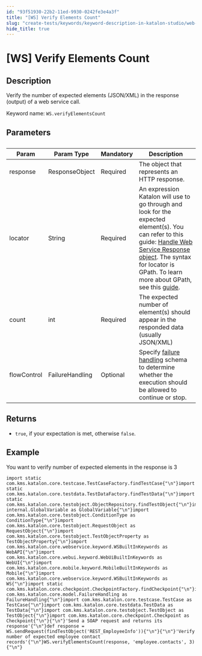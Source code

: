 ```yaml
---
id: "93f51930-22b2-11ed-9930-0242fe3e4a3f"
title: "[WS] Verify Elements Count"
slug: "create-tests/keywords/keyword-description-in-katalon-studio/web-service-keywords/ws-verify-elements-count"
hide_title: true
---
```


# <a id="id_0" class="anchor_top_offset"/><a id="ariaid-title1" class="anchor_top_offset"/>[WS] Verify Elements Count


## <a id="id_0__id_1" class="anchor_top_offset"/>Description

<p xmlns="http://www.w3.org/1999/xhtml" className="p">Verify the number of expected elements (JSON/XML) in the response (output) of a web service call.</p> 
<p xmlns="http://www.w3.org/1999/xhtml" className="p">Keyword name: <code className="ph codeph">WS.verifyElementsCount</code></p> 

## <a id="id_0__id_2" class="anchor_top_offset"/>Parameters

<table xmlns="http://www.w3.org/1999/xhtml" className="table anchor_top_offset" id="id_0__76f513a8-2594-4082-b90c-23d8fbc9c0d8"><caption /><thead className="thead"><tr className><th className="entry anchor_top_offset" id="id_0__76f513a8-2594-4082-b90c-23d8fbc9c0d8__entry__1">Param</th><th className="entry anchor_top_offset" id="id_0__76f513a8-2594-4082-b90c-23d8fbc9c0d8__entry__2">Param Type</th><th className="entry anchor_top_offset" id="id_0__76f513a8-2594-4082-b90c-23d8fbc9c0d8__entry__3">Mandatory</th><th className="entry anchor_top_offset" id="id_0__76f513a8-2594-4082-b90c-23d8fbc9c0d8__entry__4">Description</th></tr></thead><tbody className="tbody"><tr className><td className="entry" headers="id_0__76f513a8-2594-4082-b90c-23d8fbc9c0d8__entry__1 id_0__76f513a8-2594-4082-b90c-23d8fbc9c0d8__entry__2 id_0__76f513a8-2594-4082-b90c-23d8fbc9c0d8__entry__3 id_0__76f513a8-2594-4082-b90c-23d8fbc9c0d8__entry__4 ">response</td><td className="entry" headers="id_0__76f513a8-2594-4082-b90c-23d8fbc9c0d8__entry__1 id_0__76f513a8-2594-4082-b90c-23d8fbc9c0d8__entry__2 id_0__76f513a8-2594-4082-b90c-23d8fbc9c0d8__entry__3 id_0__76f513a8-2594-4082-b90c-23d8fbc9c0d8__entry__4 ">ResponseObject</td><td className="entry" headers="id_0__76f513a8-2594-4082-b90c-23d8fbc9c0d8__entry__1 id_0__76f513a8-2594-4082-b90c-23d8fbc9c0d8__entry__2 id_0__76f513a8-2594-4082-b90c-23d8fbc9c0d8__entry__3 id_0__76f513a8-2594-4082-b90c-23d8fbc9c0d8__entry__4 ">Required</td><td className="entry" headers="id_0__76f513a8-2594-4082-b90c-23d8fbc9c0d8__entry__1 id_0__76f513a8-2594-4082-b90c-23d8fbc9c0d8__entry__2 id_0__76f513a8-2594-4082-b90c-23d8fbc9c0d8__entry__3 id_0__76f513a8-2594-4082-b90c-23d8fbc9c0d8__entry__4 ">The object that represents an HTTP response.</td></tr><tr className><td className="entry" headers="id_0__76f513a8-2594-4082-b90c-23d8fbc9c0d8__entry__1 id_0__76f513a8-2594-4082-b90c-23d8fbc9c0d8__entry__2 id_0__76f513a8-2594-4082-b90c-23d8fbc9c0d8__entry__3 id_0__76f513a8-2594-4082-b90c-23d8fbc9c0d8__entry__4 ">locator</td><td className="entry" headers="id_0__76f513a8-2594-4082-b90c-23d8fbc9c0d8__entry__1 id_0__76f513a8-2594-4082-b90c-23d8fbc9c0d8__entry__2 id_0__76f513a8-2594-4082-b90c-23d8fbc9c0d8__entry__3 id_0__76f513a8-2594-4082-b90c-23d8fbc9c0d8__entry__4 ">String</td><td className="entry" headers="id_0__76f513a8-2594-4082-b90c-23d8fbc9c0d8__entry__1 id_0__76f513a8-2594-4082-b90c-23d8fbc9c0d8__entry__2 id_0__76f513a8-2594-4082-b90c-23d8fbc9c0d8__entry__3 id_0__76f513a8-2594-4082-b90c-23d8fbc9c0d8__entry__4 ">Required</td><td className="entry" headers="id_0__76f513a8-2594-4082-b90c-23d8fbc9c0d8__entry__1 id_0__76f513a8-2594-4082-b90c-23d8fbc9c0d8__entry__2 id_0__76f513a8-2594-4082-b90c-23d8fbc9c0d8__entry__3 id_0__76f513a8-2594-4082-b90c-23d8fbc9c0d8__entry__4 ">An expression Katalon will use to go through and look for the expected element(s). You can refer to this guide: <a className="xref" href="/docs/create-tests/test-objects/api-test-objects/handle-response-messages-in-katalon-studio">Handle Web Service Response object</a>. The syntax for locator is GPath. To learn more about GPath, see this <a className="xref j-external-link" href="http://groovy-lang.org/processing-xml.html" target="_blank">guide</a>.</td></tr><tr className><td className="entry" headers="id_0__76f513a8-2594-4082-b90c-23d8fbc9c0d8__entry__1 id_0__76f513a8-2594-4082-b90c-23d8fbc9c0d8__entry__2 id_0__76f513a8-2594-4082-b90c-23d8fbc9c0d8__entry__3 id_0__76f513a8-2594-4082-b90c-23d8fbc9c0d8__entry__4 ">count</td><td className="entry" headers="id_0__76f513a8-2594-4082-b90c-23d8fbc9c0d8__entry__1 id_0__76f513a8-2594-4082-b90c-23d8fbc9c0d8__entry__2 id_0__76f513a8-2594-4082-b90c-23d8fbc9c0d8__entry__3 id_0__76f513a8-2594-4082-b90c-23d8fbc9c0d8__entry__4 ">int</td><td className="entry" headers="id_0__76f513a8-2594-4082-b90c-23d8fbc9c0d8__entry__1 id_0__76f513a8-2594-4082-b90c-23d8fbc9c0d8__entry__2 id_0__76f513a8-2594-4082-b90c-23d8fbc9c0d8__entry__3 id_0__76f513a8-2594-4082-b90c-23d8fbc9c0d8__entry__4 ">Required</td><td className="entry" headers="id_0__76f513a8-2594-4082-b90c-23d8fbc9c0d8__entry__1 id_0__76f513a8-2594-4082-b90c-23d8fbc9c0d8__entry__2 id_0__76f513a8-2594-4082-b90c-23d8fbc9c0d8__entry__3 id_0__76f513a8-2594-4082-b90c-23d8fbc9c0d8__entry__4 ">The expected number of element(s) should appear in the responded data (usually JSON/XML)</td></tr><tr className><td className="entry" headers="id_0__76f513a8-2594-4082-b90c-23d8fbc9c0d8__entry__1 id_0__76f513a8-2594-4082-b90c-23d8fbc9c0d8__entry__2 id_0__76f513a8-2594-4082-b90c-23d8fbc9c0d8__entry__3 id_0__76f513a8-2594-4082-b90c-23d8fbc9c0d8__entry__4 ">flowControl</td><td className="entry" headers="id_0__76f513a8-2594-4082-b90c-23d8fbc9c0d8__entry__1 id_0__76f513a8-2594-4082-b90c-23d8fbc9c0d8__entry__2 id_0__76f513a8-2594-4082-b90c-23d8fbc9c0d8__entry__3 id_0__76f513a8-2594-4082-b90c-23d8fbc9c0d8__entry__4 ">FailureHandling</td><td className="entry" headers="id_0__76f513a8-2594-4082-b90c-23d8fbc9c0d8__entry__1 id_0__76f513a8-2594-4082-b90c-23d8fbc9c0d8__entry__2 id_0__76f513a8-2594-4082-b90c-23d8fbc9c0d8__entry__3 id_0__76f513a8-2594-4082-b90c-23d8fbc9c0d8__entry__4 ">Optional</td><td className="entry" headers="id_0__76f513a8-2594-4082-b90c-23d8fbc9c0d8__entry__1 id_0__76f513a8-2594-4082-b90c-23d8fbc9c0d8__entry__2 id_0__76f513a8-2594-4082-b90c-23d8fbc9c0d8__entry__3 id_0__76f513a8-2594-4082-b90c-23d8fbc9c0d8__entry__4 ">Specify <a className="xref" href="/docs/maintain/configure-failure-handling-settings-in-katalon-studio">failure handling</a> schema to determine whether the execution should be allowed to continue or stop.</td></tr></tbody></table> 

## <a id="id_0__id_3" class="anchor_top_offset"/>Returns

<div xmlns="http://www.w3.org/1999/xhtml" className="p"><ul className="ul"><li className="li"><code className="ph codeph">true</code>, if your expectation is met, otherwise <code className="ph codeph">false</code>.</li></ul></div>

## <a id="id_0__id_4" class="anchor_top_offset"/>Example

<p xmlns="http://www.w3.org/1999/xhtml" className="p">You want to verify number of expected elements in the response is 3</p> 
<pre xmlns="http://www.w3.org/1999/xhtml" className="pre codeblock"><code>import static com.kms.katalon.core.testcase.TestCaseFactory.findTestCase{"\n"}import static com.kms.katalon.core.testdata.TestDataFactory.findTestData{"\n"}import static com.kms.katalon.core.testobject.ObjectRepository.findTestObject{"\n"}import internal.GlobalVariable as GlobalVariable{"\n"}import com.kms.katalon.core.testobject.ConditionType as ConditionType{"\n"}import com.kms.katalon.core.testobject.RequestObject as RequestObject{"\n"}import com.kms.katalon.core.testobject.TestObjectProperty as TestObjectProperty{"\n"}import com.kms.katalon.core.webservice.keyword.WSBuiltInKeywords as WebAPI{"\n"}import com.kms.katalon.core.webui.keyword.WebUiBuiltInKeywords as WebUI{"\n"}import com.kms.katalon.core.mobile.keyword.MobileBuiltInKeywords as Mobile{"\n"}import com.kms.katalon.core.webservice.keyword.WSBuiltInKeywords as WS{"\n"}import static com.kms.katalon.core.checkpoint.CheckpointFactory.findCheckpoint{"\n"}import com.kms.katalon.core.model.FailureHandling as FailureHandling{"\n"}import com.kms.katalon.core.testcase.TestCase as TestCase{"\n"}import com.kms.katalon.core.testdata.TestData as TestData{"\n"}import com.kms.katalon.core.testobject.TestObject as TestObject{"\n"}import com.kms.katalon.core.checkpoint.Checkpoint as Checkpoint{"\n"}{"\n"}'Send a SOAP request and returns its response'{"\n"}def response = WS.sendRequest(findTestObject('REST_EmployeeInfo')){"\n"}{"\n"}'Verify number of expected employee contact records'{"\n"}WS.verifyElementsCount(response, 'employee.contacts', 3){"\n"}</code></pre> 
